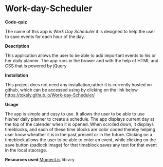 # Work-day-Scheduler
<strong> Code-quiz </strong>

The name of this app is <i>Work Day Scheduler</i> it is designed to help the user to save events for each hour of the day. 

<strong>Description</strong>

This application allows the user to be able  to add important events to his or her daily planner. The app runs in the brower and with the help of HTML and  CSS that is powered by jQuery 

<strong>Installation</strong>

This project does  not need any installation,rather it is currently hosted on github, which can be accessed using by clicking on the link below 
https://toksly.github.io/Work-day-Scheduler/

<strong>Usage</strong>

The app is simple and easy to use. It allows the user to be able to use his/her daily planner to create a schedule. The app displays current day at the top of the calender when it is opened. When scrolled down, it displays timeblocks, and each of these time blocks are color coded thereby helping user know wheather it is in the past,present or in the future. Clicking on a timeblock allows the user to be able to enter an event, while clicking on the save button (padlock image) for that timeblock saves any text for that event in the local staorage.

<strong>Resources used</strong>
[Moment.js](https://momentjs.com/) library 
